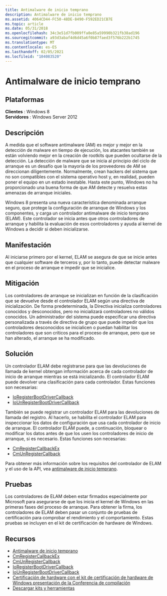 ```yaml
---
title: Antimalware de inicio temprano
description: Antimalware de inicio temprano
ms.assetid: 4064CD44-FC50-48DE-8490-F592ED21CB7E
ms.topic: article
ms.date: 05/31/2018
ms.openlocfilehash: 34c3e51d7fb009ffa0e85a59990b321fb38ad196
ms.sourcegitcommit: a93d3abaf4d6d45a6f0b87faed3f576b222b1745
ms.translationtype: MT
ms.contentlocale: es-ES
ms.lasthandoff: 02/05/2021
ms.locfileid: "104083520"
---
```

# <a name="early-launch-antimalware"></a>Antimalware de inicio temprano

## <a name="platforms"></a>Plataformas

 **Clientes** : Windows 8  
**Servidores** : Windows Server 2012  

## <a name="description"></a>Descripción

A medida que el software antimalware (AM) es mejor y mejor en la detección de malware en tiempo de ejecución, los atacantes también se están volviendo mejor en la creación de rootkits que pueden ocultarse de la detección. La detección de malware que se inicia al principio del ciclo de arranque es un desafío que la mayoría de los proveedores de AM se direccionan diligentemente. Normalmente, crean hackers del sistema que no son compatibles con el sistema operativo host y, en realidad, pueden poner el equipo en un estado inestable. Hasta este punto, Windows no ha proporcionado una buena forma de que AM detecte y resuelva estas amenazas de arranque iniciales.

Windows 8 presenta una nueva característica denominada arranque seguro, que protege la configuración de arranque de Windows y los componentes, y carga un controlador antimalware de inicio temprano (ELAM). Este controlador se inicia antes que otros controladores de arranque y habilita la evaluación de esos controladores y ayuda al kernel de Windows a decidir si deben inicializarse.

## <a name="manifestation"></a>Manifestación

Al iniciarse primero por el kernel, ELAM se asegura de que se inicie antes que cualquier software de terceros y, por lo tanto, puede detectar malware en el proceso de arranque e impedir que se inicialice.

## <a name="mitigation"></a>Mitigación

Los controladores de arranque se inicializan en función de la clasificación que se devuelve desde el controlador ELAM según una directiva de inicialización. De forma predeterminada, la Directiva inicializa controladores conocidos y desconocidos, pero no inicializará controladores no válidos conocidos. Un administrador del sistema puede especificar una directiva personalizada a través de directiva de grupo que puede impedir que los controladores desconocidos se inicialicen o puedan habilitar los controladores que son críticos para el proceso de arranque, pero que se han alterado, el arranque se ha modificado.

## <a name="solution"></a>Solución

Un controlador ELAM debe registrarse para que las devoluciones de llamada de kernel obtengan información acerca de cada controlador de inicio de arranque mientras se está inicializando. El controlador ELAM puede devolver una clasificación para cada controlador. Estas funciones son necesarias:

-   [IoRegisterBootDriverCallback](/windows-hardware/drivers/ddi/ntddk/nf-ntddk-ioregisterbootdrivercallback)
-   [IoUnRegisterBootDriverCallback](/windows-hardware/drivers/ddi/ntddk/nf-ntddk-iounregisterbootdrivercallback)

También se puede registrar un controlador ELAM para las devoluciones de llamada del registro. Al hacerlo, se habilita el controlador ELAM para inspeccionar los datos de configuración que usa cada controlador de inicio de arranque. El controlador ELAM puede, a continuación, bloquear o modificar los datos antes de que los usen los controladores de inicio de arranque, si es necesario. Estas funciones son necesarias:

-   [CmRegisterCallbackEx](/windows-hardware/drivers/ddi/wdm/nf-wdm-cmregistercallbackex)
-   [CmUnRegisterCallback](/windows-hardware/drivers/ddi/wdm/nf-wdm-cmunregistercallback)

Para obtener más información sobre los requisitos del controlador de ELAM y el uso de la API, vea [antimalware de inicio temprano](/windows-hardware/drivers/install/early-launch-antimalware).

## <a name="tests"></a>Pruebas

Los controladores de ELAM deben estar firmados especialmente por Microsoft para asegurarse de que los inicia el kernel de Windows en las primeras fases del proceso de arranque. Para obtener la firma, los controladores de ELAM deben pasar un conjunto de pruebas de certificación para comprobar el rendimiento y el comportamiento. Estas pruebas se incluyen en el kit de certificación de hardware de Windows.

## <a name="resources"></a>Recursos

-   [Antimalware de inicio temprano](/windows-hardware/drivers/install/early-launch-antimalware)
-   [CmRegisterCallbackEx](/windows-hardware/drivers/ddi/wdm/nf-wdm-cmregistercallbackex)
-   [CmUnRegisterCallback](/windows-hardware/drivers/ddi/wdm/nf-wdm-cmunregistercallback)
-   [IoRegisterBootDriverCallback](/windows-hardware/drivers/ddi/ntddk/nf-ntddk-ioregisterbootdrivercallback)
-   [IoUnRegisterBootDriverCallback](/windows-hardware/drivers/ddi/ntddk/nf-ntddk-iounregisterbootdrivercallback)
-   [Certificación de hardware con el kit de certificación de hardware de Windows presentación de la Conferencia de compilación](https://channel9.msdn.com/events/BUILD/BUILD2011/HW-659T)
-   [Descargar kits y herramientas](https://msdn.microsoft.com/windows/hardware/br259105)

 

 
